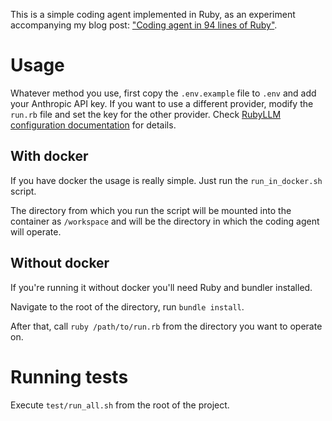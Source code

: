This is a simple coding agent implemented in Ruby, as an experiment accompanying my blog post: ["Coding agent in 94 lines of Ruby"](https://radanskoric.com/articles/coding-agent-in-ruby).

# Usage

Whatever method you use, first copy the `.env.example` file to `.env` and add your Anthropic API key. If you want to use a different provider, modify the `run.rb` file and set the key for the other provider. Check [RubyLLM configuration documentation](https://rubyllm.com/configuration) for details.

## With docker

If you have docker the usage is really simple. Just run the `run_in_docker.sh` script.

The directory from which you run the script will be mounted into the container as `/workspace` and will be the directory in which the coding agent will operate.

## Without docker

If you're running it without docker you'll need Ruby and bundler installed.

Navigate to the root of the directory, run `bundle install`.

After that, call `ruby /path/to/run.rb` from the directory you want to operate on.

# Running tests

Execute `test/run_all.sh` from the root of the project.



